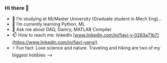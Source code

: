 ### Hi there 👋



- 🔭 I’m studying at McMaster University (Graduate student in Mech Eng)...
- 🌱 I’m currently learning Python, ML
- 💬 Ask me about DAQ, Gamry, MATLAB Compiler
- 📫 How to reach me: linkedin  [www.linkedin.com/in/fiavi-y-0263a71b7](https://www.linkedin.com/in/fiavi-yang/)
- ⚡ Fun fact: Love science and nature. Traveling and hiking are two of my biggest hobbies
-->

